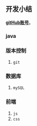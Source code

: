 ## 开发小结

[**gitHub账号**](https://github.com/Zouyikang1995)。

### java

### 版本控制
1. `git` 

### 数据库
1. `mySQL`

### 前端
1. `js`
2. `css`
